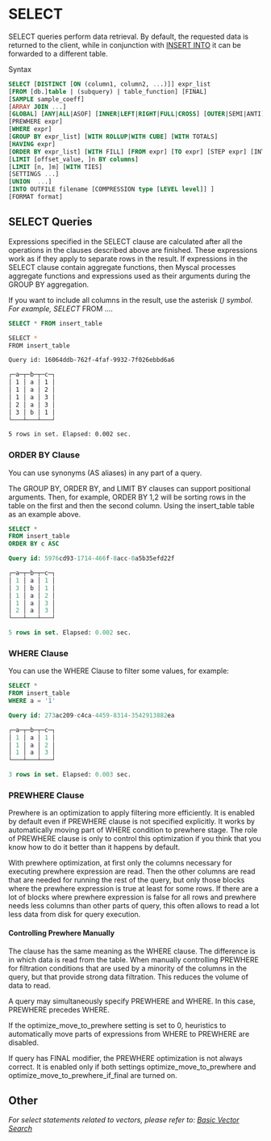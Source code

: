 # SELECT

SELECT queries perform data retrieval. By default, the requested data is returned to the client, while in conjunction with [INSERT INTO](./insert-into-queries.md) it can be forwarded to a different table.

Syntax

```sql
SELECT [DISTINCT [ON (column1, column2, ...)]] expr_list
[FROM [db.]table | (subquery) | table_function] [FINAL]
[SAMPLE sample_coeff]
[ARRAY JOIN ...]
[GLOBAL] [ANY|ALL|ASOF] [INNER|LEFT|RIGHT|FULL|CROSS] [OUTER|SEMI|ANTI] JOIN (subquery)|table (ON <expr_list>)|(USING <column_list>)
[PREWHERE expr]
[WHERE expr]
[GROUP BY expr_list] [WITH ROLLUP|WITH CUBE] [WITH TOTALS]
[HAVING expr]
[ORDER BY expr_list] [WITH FILL] [FROM expr] [TO expr] [STEP expr] [INTERPOLATE [(expr_list)]]
[LIMIT [offset_value, ]n BY columns]
[LIMIT [n, ]m] [WITH TIES]
[SETTINGS ...]
[UNION  ...]
[INTO OUTFILE filename [COMPRESSION type [LEVEL level]] ]
[FORMAT format]
```

## SELECT Queries

Expressions specified in the SELECT clause are calculated after all the operations in the clauses described above are finished. These expressions work as if they apply to separate rows in the result. If expressions in the SELECT clause contain aggregate functions, then Myscal processes aggregate functions and expressions used as their arguments during the GROUP BY aggregation.

If you want to include all columns in the result, use the asterisk (*) symbol. For example, SELECT* FROM ....

```sql
SELECT * FROM insert_table
```

```bash
SELECT *
FROM insert_table

Query id: 16064ddb-762f-4faf-9932-7f026ebbd6a6

┌─a─┬─b─┬─c─┐
│ 1 │ a │ 1 │
│ 1 │ a │ 2 │
│ 1 │ a │ 3 │
│ 2 │ a │ 3 │
│ 3 │ b │ 1 │
└───┴───┴───┘

5 rows in set. Elapsed: 0.002 sec.
```

### ORDER BY Clause

You can use synonyms (AS aliases) in any part of a query.

The GROUP BY, ORDER BY, and LIMIT BY clauses can support positional arguments. Then, for example, ORDER BY 1,2 will be sorting rows in the table on the first and then the second column. Using the insert_table table as an example above.

```sql
SELECT *
FROM insert_table
ORDER BY c ASC

Query id: 5976cd93-1714-466f-8acc-0a5b35efd22f

┌─a─┬─b─┬─c─┐
│ 1 │ a │ 1 │
│ 3 │ b │ 1 │
│ 1 │ a │ 2 │
│ 1 │ a │ 3 │
│ 2 │ a │ 3 │
└───┴───┴───┘

5 rows in set. Elapsed: 0.002 sec.
```

### WHERE Clause

You can use the WHERE Clause to filter some values, for example:

```sql
SELECT *
FROM insert_table
WHERE a = '1'

Query id: 273ac209-c4ca-4459-8314-3542913882ea

┌─a─┬─b─┬─c─┐
│ 1 │ a │ 1 │
│ 1 │ a │ 2 │
│ 1 │ a │ 3 │
└───┴───┴───┘

3 rows in set. Elapsed: 0.003 sec. 
```

### PREWHERE Clause

Prewhere is an optimization to apply filtering more efficiently. It is enabled by default even if PREWHERE clause is not specified explicitly. It works by automatically moving part of WHERE condition to prewhere stage. The role of PREWHERE clause is only to control this optimization if you think that you know how to do it better than it happens by default.

With prewhere optimization, at first only the columns necessary for executing prewhere expression are read. Then the other columns are read that are needed for running the rest of the query, but only those blocks where the prewhere expression is true at least for some rows. If there are a lot of blocks where prewhere expression is false for all rows and prewhere needs less columns than other parts of query, this often allows to read a lot less data from disk for query execution.

#### Controlling Prewhere Manually

The clause has the same meaning as the WHERE clause. The difference is in which data is read from the table. When manually controlling PREWHERE for filtration conditions that are used by a minority of the columns in the query, but that provide strong data filtration. This reduces the volume of data to read.

A query may simultaneously specify PREWHERE and WHERE. In this case, PREWHERE precedes WHERE.

If the optimize_move_to_prewhere setting is set to 0, heuristics to automatically move parts of expressions from WHERE to PREWHERE are disabled.

If query has FINAL modifier, the PREWHERE optimization is not always correct. It is enabled only if both settings optimize_move_to_prewhere and optimize_move_to_prewhere_if_final are turned on.

## Other

*For select statements related to vectors, please refer to: [Basic Vector Search](../vector-search.md#basic-vector-search)*
